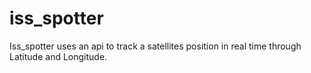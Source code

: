 # iss_spotter

Iss_spotter uses an api to track a satellites position in real time through Latitude and Longitude.
